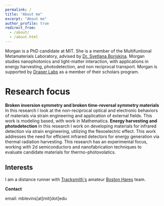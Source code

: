 ```yaml
---
permalink: /
title: "About me"
excerpt: "About me"
author_profile: true
redirect_from: 
  - /about/
  - /about.html
---
```


Morgan is a PhD candidate at MIT. She is a member of the Multifuntional Metamaterials Laboratory, advised by [Dr. Svetlana Boriskina](https://sboriskina.mit.edu/). Morgan studies nanophotonics and light-matter interaction, with applications in energy harvesting, photodetection, and non reciprocal transport. Morgan is supported by [Draper Labs](https://www.draper.com/) as a member of their scholars program.

Research focus
======
**Broken inversion symmetry and broken time-reversal symmetry materials** In this research I look at the non-reciprocal optical and electronic behaviors of materials via strain engineering and application of external fields. This work is modeling based, with work in Mathematica.
**Energy harvesting and photodetection** In this research I work on developing materials for infrared detection via strain engineering, utilizing the flexoelectric effect. This work addresses the need for efficient infrared detectors for energy generation via thermal radiation harvesting. This research has an experimental focus, working with 2d semiconductors and nanofabrication techniques to evaluate candidate materials for thermo-photovolatics. 

Interests
------
I am a distance runner with [Tracksmith's](https://www.tracksmith.com/) amateur [Boston Hares](https://www.strava.com/clubs/582006) team.

**Contact**

email: mblevins[at]mit[dot]edu
